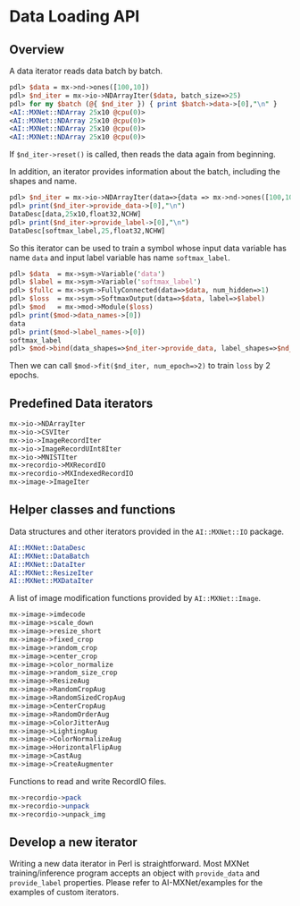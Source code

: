 # Data Loading API

## Overview

A data iterator reads data batch by batch.

```perl
pdl> $data = mx->nd->ones([100,10])
pdl> $nd_iter = mx->io->NDArrayIter($data, batch_size=>25)
pdl> for my $batch (@{ $nd_iter }) { print $batch->data->[0],"\n" }
<AI::MXNet::NDArray 25x10 @cpu(0)>
<AI::MXNet::NDArray 25x10 @cpu(0)>
<AI::MXNet::NDArray 25x10 @cpu(0)>
<AI::MXNet::NDArray 25x10 @cpu(0)>
```

If `$nd_iter->reset()` is called, then reads the data again from beginning.

In addition, an iterator provides information about the batch, including the
shapes and name.

```perl
pdl> $nd_iter = mx->io->NDArrayIter(data=>{data => mx->nd->ones([100,10])}, label=>{softmax_label => mx->nd->ones([100])}, batch_size=>25)
pdl> print($nd_iter->provide_data->[0],"\n")
DataDesc[data,25x10,float32,NCHW]
pdl> print($nd_iter->provide_label->[0],"\n")
DataDesc[softmax_label,25,float32,NCHW]
```

So this iterator can be used to train a symbol whose input data variable has
name `data` and input label variable has name `softmax_label`.


```perl
pdl> $data  = mx->sym->Variable('data')
pdl> $label = mx->sym->Variable('softmax_label')
pdl> $fullc = mx->sym->FullyConnected(data=>$data, num_hidden=>1)
pdl> $loss  = mx->sym->SoftmaxOutput(data=>$data, label=>$label)
pdl> $mod   = mx->mod->Module($loss)
pdl> print($mod->data_names->[0])
data
pdl> print($mod->label_names->[0])
softmax_label
pdl> $mod->bind(data_shapes=>$nd_iter->provide_data, label_shapes=>$nd_iter->provide_label)
```

Then we can call `$mod->fit($nd_iter, num_epoch=>2)` to train `loss` by 2 epochs.

## Predefined Data iterators

```perl
mx->io->NDArrayIter
mx->io->CSVIter
mx->io->ImageRecordIter
mx->io->ImageRecordUInt8Iter
mx->io->MNISTIter
mx->recordio->MXRecordIO
mx->recordio->MXIndexedRecordIO
mx->image->ImageIter
```

## Helper classes and functions

Data structures and other iterators provided in the `AI::MXNet::IO` package.

```perl
AI::MXNet::DataDesc
AI::MXNet::DataBatch
AI::MXNet::DataIter
AI::MXNet::ResizeIter
AI::MXNet::MXDataIter
```

A list of image modification functions provided by `AI::MXNet::Image`.

```perl
mx->image->imdecode
mx->image->scale_down
mx->image->resize_short
mx->image->fixed_crop
mx->image->random_crop
mx->image->center_crop
mx->image->color_normalize
mx->image->random_size_crop
mx->image->ResizeAug
mx->image->RandomCropAug
mx->image->RandomSizedCropAug
mx->image->CenterCropAug
mx->image->RandomOrderAug
mx->image->ColorJitterAug
mx->image->LightingAug
mx->image->ColorNormalizeAug
mx->image->HorizontalFlipAug
mx->image->CastAug
mx->image->CreateAugmenter
```

Functions to read and write RecordIO files.

```perl
mx->recordio->pack
mx->recordio->unpack
mx->recordio->unpack_img
```

## Develop a new iterator

Writing a new data iterator in Perl is straightforward. Most MXNet
training/inference program accepts an object with ``provide_data``
and ``provide_label`` properties.
Please refer to AI-MXNet/examples for the examples of custom iterators.
